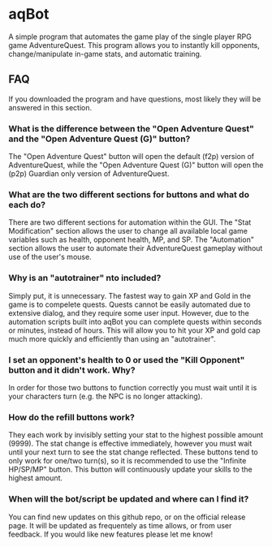 # aqBot
A simple program that automates the game play of the single player RPG game AdventureQuest. This program allows you to instantly kill opponents, change/manipulate in-game stats, and automatic training.

## FAQ
If you downloaded the program and have questions, most likely they will be answered in this section.

### What is the difference between the "Open Adventure Quest" and the "Open Adventure Quest (G)" button?
The "Open Adventure Quest" button will open the default (f2p) version of AdventureQuest, while the "Open Adventure Quest (G)" button will open the (p2p) Guardian only version of AdventureQuest.

### What are the two different sections for buttons and what do each do?
There are two different sections for automation within the GUI. The "Stat Modification" section allows the user to change all available local game variables such as health, opponent health, MP, and SP. The "Automation" section allows the user to automate their AdventureQuest gameplay without use of the user's mouse.

### Why is an "autotrainer" nto included?
Simply put, it is unnecessary. The fastest way to gain XP and Gold in the game is to compelete quests. Quests cannot be easily automated due to extensive dialog, and they require some user input. However, due to the automation scripts built into aqBot you can complete quests within seconds or minutes, instead of hours. This will allow you to hit your XP and gold cap much more quickly and efficiently than using an "autotrainer".

### I set an opponent's health to 0 or used the "Kill Opponent" button and it didn't work. Why?
In order for those two buttons to function correctly you must wait until it is your characters turn (e.g. the NPC is no longer attacking).

### How do the refill buttons work?
They each work by invisibly setting your stat to the highest possible amount (9999). The stat change is effective immediately, however you must wait until your next turn to see the stat change reflected. These buttons tend to only work for one/two turn(s), so it is recommended to use the "Infinite HP/SP/MP" button. This button will continuously update your skills to the highest amount.

### When will the bot/script be updated and where can I find it?
You can find new updates on this github repo, or on the official release page. It will be updated as frequentely as time allows, or from user feedback. If you would like new features please let me know!
